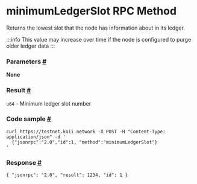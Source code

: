 # minimumLedgerSlot RPC Method 
Returns the lowest slot that the node has information about in its ledger.  

:::info
This value may increase over time if the node is configured to purge older ledger data
:::

### Parameters [#](#parameters)

**None**

### Result [#](#result)

`u64` - Minimum ledger slot number

### Code sample [#](#code-sample)

```
curl https://testnet.koii.network -X POST -H "Content-Type: application/json" -d '
  {"jsonrpc":"2.0","id":1, "method":"minimumLedgerSlot"}
'
```


### Response [#](#response)

```
{ "jsonrpc": "2.0", "result": 1234, "id": 1 }
```
